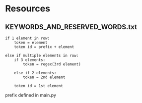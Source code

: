 # Resources


## KEYWORDS_AND_RESERVED_WORDS.txt
    
        
    if 1 element in row:
        token = element
        token id = prefix + element
    
    else if multiple elements in row:
        if 3 elements:
            token = regex(3rd element)        
            
        else if 2 elements:
            token = 2nd element

        token id = 1st element

prefix defined in main.py
    